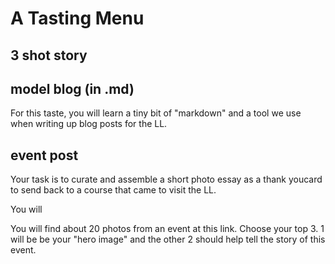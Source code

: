 # A Tasting Menu

## 3 shot story
## model blog (in .md)
For this taste, you will learn a tiny bit of "markdown" and a tool we use when writing up blog posts for the LL. 
## event post
Your task is to curate and assemble a short photo essay as a thank youcard to send back to a course that came to visit the LL. 

You will 

You will find about 20 photos from an event at this link. Choose your top 3. 1 will be be your "hero image" and the other 2 should help tell the story of this event.

   
## 

